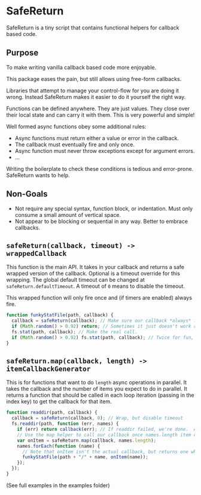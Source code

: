 # SafeReturn

SafeReturn is a tiny script that contains functional helpers for callback based code.

## Purpose

To make writing vanilla callback based code more enjoyable.

This package eases the pain, but still allows using free-form callbacks.

Libraries that attempt to manage your control-flow for you are doing it wrong.
Instead SafeReturn makes it easier to do it yourself the right way. 

Functions can be defined anywhere.  They are just values.  They close over
their local state and can carry it with them.  This is very powerful and simple!

Well formed async functions obey some additional rules:

 - Async functions must return either a value or error in the callback.
 - The callback must eventually fire and only once.
 - Async function must never throw exceptions except for argument errors.
 - ...

Writing the boilerplate to check these conditions is tedious and error-prone.
SafeReturn wants to help.

## Non-Goals

 - Not require any special syntax, function block, or indentation.  Must only
   consume a small amount of vertical space.
 - Not appear to be blocking or sequential in any way.  Better to embrace callbacks.
 
## `safeReturn(callback, timeout) -> wrappedCallback`

This function is the main API.  It takes in your callback and returns a safe wrapped
version of the callback.  Optional is a timeout override for this wrapping.  The global
default timeout can be changed at `safeReturn.defaultTimeout`.  A timeout of `0`
means to disable the timeout.

This wrapped function will only fire once and (if timers are enabled) always fire.

```js
function funkyStatFile(path, callback) {  
  callback = safeReturn(callback); // Make sure our callback *always* fires once.
  if (Math.random() > 0.92) return; // Sometimes it just doesn't work right?
  fs.stat(path, callback); // Make the real call.
  if (Math.random() > 0.92) fs.stat(path, callback); // Twice for fun, right?
}
```

## `safeReturn.map(callback, length) -> itemCallbackGenerator`

This is for functions that want to do `length` async operations in parallel.
It takes the callback and the number of items you expect to do in parallel.  It
returns a function that should be called in each loop iteration (passing in the
index key) to get the callback for that item.

```js
function readdir(path, callback) {
  callback = safeReturn(callback, 0); // Wrap, but disable timeout
  fs.readdir(path, function (err, names) {
    if (err) return callback(err); // If readdir failed, we're done.  Abort.
    // Use the map helper to call our callback once names.length item callbacks fire.
    var onItem = safeReturn.map(callback, names.length);
    names.forEach(function (name) {
      // Note that onItem isn't the actual callback, but returns one when called.
      funkyStatFile(path + "/" + name, onItem(name));
    });
  });
}
```

(See full examples in the examples folder)

